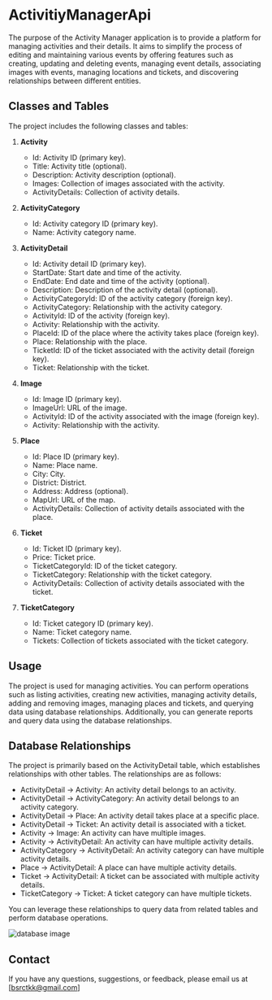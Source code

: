 # ActivitiyManagerApi

The purpose of the Activity Manager application is to provide a platform for managing activities and their details. It aims to simplify the process of editing and maintaining various events by offering features such as creating, updating and deleting events, managing event details, associating images with events, managing locations and tickets, and discovering relationships between different entities.

## Classes and Tables

The project includes the following classes and tables:

1. **Activity**
   - Id: Activity ID (primary key).
   - Title: Activity title (optional).
   - Description: Activity description (optional).
   - Images: Collection of images associated with the activity.
   - ActivityDetails: Collection of activity details.

2. **ActivityCategory**
   - Id: Activity category ID (primary key).
   - Name: Activity category name.

3. **ActivityDetail**
   - Id: Activity detail ID (primary key).
   - StartDate: Start date and time of the activity.
   - EndDate: End date and time of the activity (optional).
   - Description: Description of the activity detail (optional).
   - ActivityCategoryId: ID of the activity category (foreign key).
   - ActivityCategory: Relationship with the activity category.
   - ActivityId: ID of the activity (foreign key).
   - Activity: Relationship with the activity.
   - PlaceId: ID of the place where the activity takes place (foreign key).
   - Place: Relationship with the place.
   - TicketId: ID of the ticket associated with the activity detail (foreign key).
   - Ticket: Relationship with the ticket.

4. **Image**
   - Id: Image ID (primary key).
   - ImageUrl: URL of the image.
   - ActivityId: ID of the activity associated with the image (foreign key).
   - Activity: Relationship with the activity.

5. **Place**
   - Id: Place ID (primary key).
   - Name: Place name.
   - City: City.
   - District: District.
   - Address: Address (optional).
   - MapUrl: URL of the map.
   - ActivityDetails: Collection of activity details associated with the place.

6. **Ticket**
   - Id: Ticket ID (primary key).
   - Price: Ticket price.
   - TicketCategoryId: ID of the ticket category.
   - TicketCategory: Relationship with the ticket category.
   - ActivityDetails: Collection of activity details associated with the ticket.

7. **TicketCategory**
   - Id: Ticket category ID (primary key).
   - Name: Ticket category name.
   - Tickets: Collection of tickets associated with the ticket category.

## Usage

The project is used for managing activities. You can perform operations such as listing activities, creating new activities, managing activity details, adding and removing images, managing places and tickets, and querying data using database relationships. Additionally, you can generate reports and query data using the database relationships.

## Database Relationships

The project is primarily based on the ActivityDetail table, which establishes relationships with other tables. The relationships are as follows:

- ActivityDetail -> Activity: An activity detail belongs to an activity.
- ActivityDetail -> ActivityCategory: An activity detail belongs to an activity category.
- ActivityDetail -> Place: An activity detail takes place at a specific place.
- ActivityDetail -> Ticket: An activity detail is associated with a ticket.
- Activity -> Image: An activity can have multiple images.
- Activity -> ActivityDetail: An activity can have multiple activity details.
- ActivityCategory -> ActivityDetail: An activity category can have multiple activity details.
- Place -> ActivityDetail: A place can have multiple activity details.
- Ticket -> ActivityDetail: A ticket can be associated with multiple activity details.
- TicketCategory -> Ticket: A ticket category can have multiple tickets.

You can leverage these relationships to query data from related tables and perform database operations.

![database image](C:\Users\busra\OneDrive\Masaüstü\images\database.png)

## Contact

If you have any questions, suggestions, or feedback, please email us at [bsrctkk@gmail.com]
